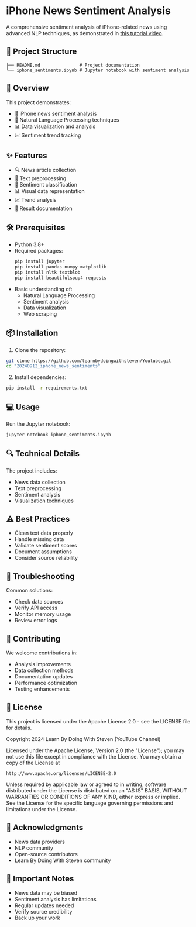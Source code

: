 # iPhone News Sentiment Analysis

A comprehensive sentiment analysis of iPhone-related news using advanced NLP techniques, as demonstrated in [this tutorial video](https://youtu.be/44i7zyLbkZg).

## 📁 Project Structure
```
├── README.md               # Project documentation
└── iphone_sentiments.ipynb # Jupyter notebook with sentiment analysis
```

## 🌟 Overview
This project demonstrates:
- 📱 iPhone news sentiment analysis
- 🤖 Natural Language Processing techniques
- 📊 Data visualization and analysis
- 📈 Sentiment trend tracking

## ✨ Features
- 🔍 News article collection
- 📝 Text preprocessing
- 🎯 Sentiment classification
- 📊 Visual data representation
- 📈 Trend analysis
- 📑 Result documentation

## 🛠️ Prerequisites
- Python 3.8+
- Required packages:
  ```bash
  pip install jupyter
  pip install pandas numpy matplotlib
  pip install nltk textblob
  pip install beautifulsoup4 requests
  ```
- Basic understanding of:
  - Natural Language Processing
  - Sentiment analysis
  - Data visualization
  - Web scraping

## 📦 Installation
1. Clone the repository:
```bash
git clone https://github.com/learnbydoingwithsteven/Youtube.git
cd "20240912_iphone_news_sentiments"
```

2. Install dependencies:
```bash
pip install -r requirements.txt
```

## 💻 Usage
Run the Jupyter notebook:
```bash
jupyter notebook iphone_sentiments.ipynb
```

## 🔍 Technical Details
The project includes:
- News data collection
- Text preprocessing
- Sentiment analysis
- Visualization techniques

## ⚠️ Best Practices
- Clean text data properly
- Handle missing data
- Validate sentiment scores
- Document assumptions
- Consider source reliability

## 🔧 Troubleshooting
Common solutions:
- Check data sources
- Verify API access
- Monitor memory usage
- Review error logs

## 🤝 Contributing
We welcome contributions in:
- Analysis improvements
- Data collection methods
- Documentation updates
- Performance optimization
- Testing enhancements

## 📜 License
This project is licensed under the Apache License 2.0 - see the LICENSE file for details.

Copyright 2024 Learn By Doing With Steven (YouTube Channel)

Licensed under the Apache License, Version 2.0 (the "License");
you may not use this file except in compliance with the License.
You may obtain a copy of the License at

    http://www.apache.org/licenses/LICENSE-2.0

Unless required by applicable law or agreed to in writing, software
distributed under the License is distributed on an "AS IS" BASIS,
WITHOUT WARRANTIES OR CONDITIONS OF ANY KIND, either express or implied.
See the License for the specific language governing permissions and
limitations under the License.

## 🙏 Acknowledgments
- News data providers
- NLP community
- Open-source contributors
- Learn By Doing With Steven community

## 📌 Important Notes
- News data may be biased
- Sentiment analysis has limitations
- Regular updates needed
- Verify source credibility
- Back up your work
